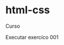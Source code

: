 # html-css 
 Curso

<a herf="https://marcelabolognese.github.io/html-css/exercicios/ex001">Executar exercíco 001</a>


